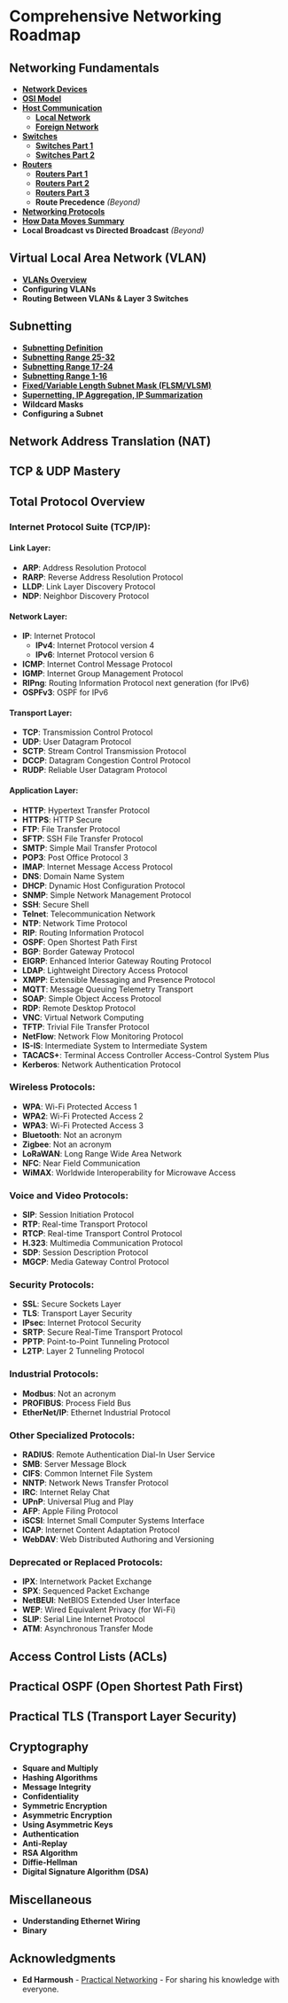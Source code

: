 # Comprehensive Networking Roadmap

## Networking Fundamentals

- **[Network Devices](networking_fundamentals/networking_devices.dat)**
- **[OSI Model](networking_fundamentals/osi_model.dat)**
- **[Host Communication](networking_fundamentals/host_communication)**
  - **[Local Network](networking_fundamentals/host_communication/local_network.dat)**
  - **[Foreign Network](networking_fundamentals/host_communication/foreign_network.dat)**
- **[Switches](networking_fundamentals/switches)**
  - **[Switches Part 1](networking_fundamentals/switches/switches_part1.dat)**
  - **[Switches Part 2](networking_fundamentals/switches/switches_part2.dat)**
- **[Routers](networking_fundamentals/routers)**
  - **[Routers Part 1](networking_fundamentals/routers/routers_part1.dat)**
  - **[Routers Part 2](networking_fundamentals/routers/routers_part2.dat)**
  - **[Routers Part 3](networking_fundamentals/routers/routers_part3.dat)**
  - **Route Precedence** *(Beyond)*
- **[Networking Protocols](networking_fundamentals/protocols_overview.dat)**
- **[How Data Moves Summary](networking_fundamentals/packet_travel_summary.dat)**
- **Local Broadcast vs Directed Broadcast** *(Beyond)*

## Virtual Local Area Network (VLAN)

- **[VLANs Overview](vlans/vlans.dat)**
- **Configuring VLANs**
- **Routing Between VLANs & Layer 3 Switches**

## Subnetting

- **[Subnetting Definition](subnetting/subnetting_definition.dat)**
- **[Subnetting Range 25-32](subnetting/subnetting_range_25_32.dat)**
- **[Subnetting Range 17-24](subnetting/subnetting_range_17_24.dat)**
- **[Subnetting Range 1-16](subnetting/subnetting_range_1_16.dat)**
- **[Fixed/Variable Length Subnet Mask (FLSM/VLSM)](subnetting/fixed_variable_length_subnet_mask.dat)**
- **[Supernetting, IP Aggregation, IP Summarization](subnetting/supernetting_ip_aggr_ip_sum.dat)**
- **Wildcard Masks**
- **Configuring a Subnet**

## Network Address Translation (NAT)

## TCP & UDP Mastery

## Total Protocol Overview

### Internet Protocol Suite (TCP/IP):

#### Link Layer:
- **ARP**: Address Resolution Protocol
- **RARP**: Reverse Address Resolution Protocol
- **LLDP**: Link Layer Discovery Protocol
- **NDP**: Neighbor Discovery Protocol

#### Network Layer:
- **IP**: Internet Protocol
  - **IPv4**: Internet Protocol version 4
  - **IPv6**: Internet Protocol version 6
- **ICMP**: Internet Control Message Protocol
- **IGMP**: Internet Group Management Protocol
- **RIPng**: Routing Information Protocol next generation (for IPv6)
- **OSPFv3**: OSPF for IPv6


#### Transport Layer:
- **TCP**: Transmission Control Protocol
- **UDP**: User Datagram Protocol
- **SCTP**: Stream Control Transmission Protocol
- **DCCP**: Datagram Congestion Control Protocol
- **RUDP**: Reliable User Datagram Protocol

#### Application Layer:
- **HTTP**: Hypertext Transfer Protocol
- **HTTPS**: HTTP Secure
- **FTP**: File Transfer Protocol
- **SFTP**: SSH File Transfer Protocol
- **SMTP**: Simple Mail Transfer Protocol
- **POP3**: Post Office Protocol 3
- **IMAP**: Internet Message Access Protocol
- **DNS**: Domain Name System
- **DHCP**: Dynamic Host Configuration Protocol
- **SNMP**: Simple Network Management Protocol
- **SSH**: Secure Shell
- **Telnet**: Telecommunication Network
- **NTP**: Network Time Protocol
- **RIP**: Routing Information Protocol
- **OSPF**: Open Shortest Path First
- **BGP**: Border Gateway Protocol
- **EIGRP**: Enhanced Interior Gateway Routing Protocol
- **LDAP**: Lightweight Directory Access Protocol
- **XMPP**: Extensible Messaging and Presence Protocol
- **MQTT**: Message Queuing Telemetry Transport
- **SOAP**: Simple Object Access Protocol
- **RDP**: Remote Desktop Protocol
- **VNC**: Virtual Network Computing
- **TFTP**: Trivial File Transfer Protocol
- **NetFlow**: Network Flow Monitoring Protocol
- **IS-IS**: Intermediate System to Intermediate System
- **TACACS+**: Terminal Access Controller Access-Control System Plus
- **Kerberos**: Network Authentication Protocol


### Wireless Protocols:
- **WPA**: Wi-Fi Protected Access 1
- **WPA2**: Wi-Fi Protected Access 2
- **WPA3**: Wi-Fi Protected Access 3
- **Bluetooth**: Not an acronym
- **Zigbee**: Not an acronym
- **LoRaWAN**: Long Range Wide Area Network
- **NFC**: Near Field Communication
- **WiMAX**: Worldwide Interoperability for Microwave Access


### Voice and Video Protocols:
- **SIP**: Session Initiation Protocol
- **RTP**: Real-time Transport Protocol
- **RTCP**: Real-time Transport Control Protocol
- **H.323**: Multimedia Communication Protocol
- **SDP**: Session Description Protocol
- **MGCP**: Media Gateway Control Protocol

### Security Protocols:
- **SSL**: Secure Sockets Layer
- **TLS**: Transport Layer Security
- **IPsec**: Internet Protocol Security
- **SRTP**: Secure Real-Time Transport Protocol
- **PPTP**: Point-to-Point Tunneling Protocol
- **L2TP**: Layer 2 Tunneling Protocol

### Industrial Protocols:
- **Modbus**: Not an acronym
- **PROFIBUS**: Process Field Bus
- **EtherNet/IP**: Ethernet Industrial Protocol

### Other Specialized Protocols:
- **RADIUS**: Remote Authentication Dial-In User Service
- **SMB**: Server Message Block
- **CIFS**: Common Internet File System
- **NNTP**: Network News Transfer Protocol
- **IRC**: Internet Relay Chat
- **UPnP**: Universal Plug and Play
- **AFP**: Apple Filing Protocol
- **iSCSI**: Internet Small Computer Systems Interface
- **ICAP**: Internet Content Adaptation Protocol
- **WebDAV**: Web Distributed Authoring and Versioning


### Deprecated or Replaced Protocols:
- **IPX**: Internetwork Packet Exchange
- **SPX**: Sequenced Packet Exchange
- **NetBEUI**: NetBIOS Extended User Interface
- **WEP**: Wired Equivalent Privacy (for Wi-Fi)
- **SLIP**: Serial Line Internet Protocol
- **ATM**: Asynchronous Transfer Mode

## Access Control Lists (ACLs)

## Practical OSPF (Open Shortest Path First)

## Practical TLS (Transport Layer Security)

## Cryptography
- **Square and Multiply**
- **Hashing Algorithms**
- **Message Integrity**
- **Confidentiality**
- **Symmetric Encryption**
- **Asymmetric Encryption**
- **Using Asymmetric Keys**
- **Authentication**
- **Anti-Replay**
- **RSA Algorithm**
- **Diffie-Hellman**
- **Digital Signature Algorithm (DSA)**


## Miscellaneous
- **Understanding Ethernet Wiring**
- **Binary**


## Acknowledgments

- **Ed Harmoush** - [Practical Networking](http://www.practicalnetworking.net) - For sharing his knowledge with everyone.
